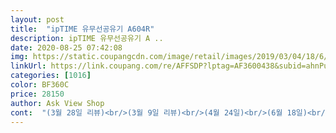 ```yaml
---
layout: post 
title:  "ipTIME 유무선공유기 A604R" 
description: ipTIME 유무선공유기 A ..
date: 2020-08-25 07:42:08 
img: https://static.coupangcdn.com/image/retail/images/2019/03/04/18/6/53823224-2f99-41ff-b622-6edafbe448c2.jpg 
linkUrl: https://link.coupang.com/re/AFFSDP?lptag=AF3600438&subid=ahnPublicAsk&pageKey=34185400&itemId=127508425&vendorItemId=4460770690&traceid=V0-113-cb1975485d13cb9a 
categories: [1016] 
color: BF360C 
price: 28150 
author: Ask View Shop 
cont:  "(3월 28일 리뷰)<br/>(3월 9일 리뷰)<br/>(4월 24일)<br/>(6월 18일)<br/>(공유기 구매한 이유)<br/>(공유기 이용하고 있는 제품)<br/>(글자수 제한때문에 위에 글 지우고 적겠습니당!)<br/>(처음 샀을때 리뷰)<br/>(추천 여부)<br/>3월 18일에 이사를 했는데 이사 가서 새 집에서 다시 직접 설치했습니다<br/>5년전 공유기를 구입했습니다.<br/> 지금 제품과 겉모양은 100%같고 모델명 끝에 R만 다르군요(업그레드 제품)<br/>5분도 안되서 설치끝입니다<br/>Anygate는 요즘 사용하는 사람도 없고, 판매 조차 쿠팡에서 안 해서 그 동안 얼마나 오랫동안 쓴거지 이 생각도 들고 ㅋㅋㅋ<br/>Iptime 사랑합니다❤️<br/>IPTIME어플 설치하고<br/> 공유기 이름지을때 좀 특색있게 지으면 재미있음 !!<br/>.<br/> ★인터넷이 갑자기 느리거나 전보다 조금 느려졌다 하는 분들은 집내부에 통신 단자함에 있는 모뎀의 전원을 1분정도 off하고 다시 사용하면 대부분 원래 속도 나옴 몇개월 주기로 그렇게 하면 통신환경이 쾌적함!!<br/>가격  24,850원<br/>간단하고 속도 잘 나오네요<br/>공유기 교체후 7981 이렇게 나오네요 좋습니다(제방에서 만족합니다)<br/>공유기 바꾸실 생각이 있다면 이걸로 바꾸는 걸 추천할게요<br/>공유기 이름은 제 이름으로 해놓아서 가렸어요!<br/>공유기사용 기기 스마트폰3대,노트북2대,공기청정기3대,전력계량기 1대<br/>구입가격 26,150원(5년전 3만원선 아마도)<br/>구입이유 안테나 부러지고 한동안 왔다 갔다하다가 며칠전 완전 서거!<br/>굳굳 추천합니다^^♡<br/>그래서 reset버튼을 이쑤시개로 누르고 다시 어플을 이용해서 설치했습니다! 이번엔 제 방에 설치를 했는데 거실 방 다 잘 터져서 너무 좋네요 ㅎ<br/>그리고 5G랑 기본이랑 골라 쓸 수 있어서 더 좋은 것 같아요!<br/>그리고 이 공유기는 핸드폰 인터넷이나 핸드폰 어플을 통해 조절하고, 조정할 수 있어서 참 좋은 것 같아요!<br/>그리고 전 와이파이는 제 방 들어오면 1개나 2개 뜨고 그랬는데 이거로 바꾸고 나서는 진짜 끊김없이 빵빵하게 잘 쓰고 있습니다!<br/>근데 아거 보고 샀는데 진짜 추천 ㅠㅠ<br/>기본 와이파이 하나랑 5G와이파이 뜨는지 몰랐어요<br/>기존쓰던것이 다운속도가 3040뿐이 안나와서<br/>꼬질꼬질한 Anygate 버리고 이거 사용하니까 속이 후련 ㅎ<br/>노트북 박스 위 장착!<br/>다 빵빵하게 잘 터지고 빨리 작동됩니다<br/>더 이상 글 못 적는데요ㅠㅠ<br/>로캣이라 배송도 빠르고<br/>만약 고장나거나 이상 있으면 자세히 적으러 올게요!<br/>매일 속도때문에 감탄하네요 ㅎ<br/>몇 흘 써봤는데 작동 너무 잘되고<br/>발열도 없고 잘되서 좋아요<br/>배송(로켓와우) 아침에 8시 구매하고 저녁에 7시쯤 받음<br/>보안에도 취약해서 짜증났어요 ㅋㅋㅋ<br/>본품 구입이유 원래쓰던 iptime 5년 이상 쓰다가 본인 실수로 망가진거니 내구성은 짱인 듯<br/>빨라요오옹<br/>사진 새로 업로드 했습니다! (뒤에 있는 두장!)<br/>설치/작동도 간편하고요<br/>설치방법  iptime 설치 도우미 앱 설치 후 바로 잡음 (전에는 pc로 했음) 듀얼로 2개 뜸(일단 이게 틀림 전에 것과 비교시)<br/>설치후 성능 잘됨(속도측정은 한적 없고 걍 전 처럼 다 잘됨),어느 장소든 신호 죄다 다 잡히고 우리층 엘리베이터 안에서도 잡힘<br/>솔직히 가격이 이게 싼 건지는 모르겠지만, 다른 공유기도 보면 이 정도 하는데 옵션 2가지도 없고 1가지 기본 속도만 있는 것도 많이 봐서 솔직히 바꾸려면 이걸로 바꾸는 걸 추천해요!<br/>솔직히 고장 나지 않은 이상 귀찮아서 교체하지 않을 생각이었는데, 비밀번호를 걸어놓고 저장하면 그 다음 날이나 담주? 정도에 자동으로 비밀번호가 풀려있더라구요<br/>스마트폰 4대, 아이패드 1대, LG 올레드 TV, 노트북 3대, 컴퓨터 1대 .<br/>.<br/> 더 있으면 작성할게요!<br/>신호도 잘 잡히고 설명서도 필요없이<br/>아주 잘 터지고<br/>앞에서 말한 것 처럼 기본(2.<br/>4G)이랑 5G 두 가지 옵션이 있는 것 인증하려고 사진도 올렸고, 지금 집에 설치한 모습도 올렸습니다!<br/>어플이 시키는대로 했더니<br/>엄마 아빠도 늘 와이파이 이상하다고 말했는데 이거는 옛날 것과 달리 세련됐다고 그런 식으로 말씀하시더라구요 ㅎ<br/>여전히 반짝 반짝 파란 불빛 잘 들어오고 있고! 여전히 빵빵하게 잘 터집니다ㅎㅎ<br/>여전히 빵빵 잘 터집니다!!<br/>여전히 빵빵하게 잘 터집니다ㅠㅠ<br/>예전에는 해킹도 당했었구요 보안도 별로 안 좋은 것 같고 와이파이 속도도 너무 늦고 자주 끊겨서 좋은 와이파이 찾다가 이미지도 좋아보이고, 속도도 빠르다고 해서 구매했어요!<br/>옛날 공유기는 Anygate였습니다.<br/> 요즘 공유기 에니게이트 안나오고, 쓰는 사람도 거의 없더라구요 ㅎ<br/>옛날 공유기는 불빛도 불안정하게 들어왔는데, 이건 자기 열심히 일하고 있다는 듯이 자주 자신의 존재를 알려줍니다(파란 불빛으로)<br/>와이파이도 고급지고 세울 수도 있고 눕힐 수도 있고 진짜 좋아요!<br/>우선 5G지원이 되어서 기가 와이파이 저희집 쓴느데<br/>이 가격에 이렇게 좋은 걸 사다니ㅠㅠ<br/>이젠 제 방에서도 와이파이 다 떠요<br/>작동호환 잘되고 좋습니다 (방에설치)<br/>전 아이폰이고 부모님 두 분 모두 갤럭시이고, 오빠도 삼성이예요!<br/>전에 와이파이는 9년전에 산건데 와이파이도 하나만 뜨고 보안 취약하다면서 자꾸 그러고 비밀번호 걸어도 며칠 뒤에 비밀번호 풀려있고 그랬는데 진짜 좋네요!<br/>제 방에 어떻게 설치 되어져 있는지 사진 공개합니다!<br/>좋아요!!! 진짜 추천!!!<br/>직접 비밀번호 설정하기도 쉽고, 이름 바꾸는 것도 쉬워서 참 좋은 것 같아요!ㅎ<br/>진짜 공유기 바꾸길 잘했어요ㅠㅠ<br/>진짜 추천!!!<br/>진짜 추천해요! 지금 공유기가 많이 느리거나 방에 들어가면 와이파이가 잘 안터지거나 태블릿 노트북 이용할 때 매우 불편하다 하시는 분들 이걸로 바꾸는 거 추천해요<br/>진짜 추천해요!!<br/>코드 뽑아서 이사 온 집에 설치했더니 갑자기 안 터지더라구요<br/>티비랑 노트북, 컴퓨터 1대는 LG, 노트북 2대는 삼성입니다!<br/>" 
---
```

